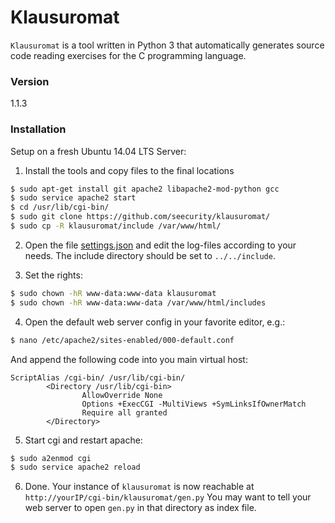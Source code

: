 # Klausuromat

`Klausuromat` is a tool written in Python 3 that automatically generates source code reading exercises for the C programming language.

### Version

1.1.3

### Installation

Setup on a fresh Ubuntu 14.04 LTS Server:

1) Install the tools and copy files to the final locations
```sh
$ sudo apt-get install git apache2 libapache2-mod-python gcc
$ sudo service apache2 start
$ cd /usr/lib/cgi-bin/
$ sudo git clone https://github.com/seecurity/klausuromat/
$ sudo cp -R klausuromat/include /var/www/html/
```

2) Open the file [settings.json](/settings.json) and edit the log-files according to your needs. The include directory should be set to
``../../include``.

3) Set the rights:
```sh
$ sudo chown -hR www-data:www-data klausuromat
$ sudo chown -hR www-data:www-data /var/www/html/includes
```

4) Open the default web server config in your favorite editor, e.g.:
```sh
$ nano /etc/apache2/sites-enabled/000-default.conf
```

And append the following code into you main virtual host:
```
ScriptAlias /cgi-bin/ /usr/lib/cgi-bin/
        <Directory /usr/lib/cgi-bin>
                AllowOverride None
                Options +ExecCGI -MultiViews +SymLinksIfOwnerMatch
                Require all granted
        </Directory>

```

5) Start cgi and restart apache:
```sh
$ sudo a2enmod cgi
$ sudo service apache2 reload
```

6) Done. Your instance of `klausuromat` is now reachable at ``http://yourIP/cgi-bin/klausuromat/gen.py``
You may want to tell your web server to open ``gen.py`` in that directory as index file.
